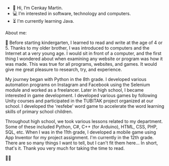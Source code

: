 - 👋 Hi, I’m Cenkay Martin.
- 💻 I’m interested in software, technology and computers. 
- ⏳ I'm currently learning Java.

About me:

📖 Before starting kindergarten, I learned to read and write at the age of 4 or 5. Thanks to my older brother, I was introduced to computers and the Internet at a very young age. I would sit in front of a computer, and the first thing I wondered about when examining any website or program was how it was made. This was true for all programs, websites, and games. It would give me great pleasure to research, try, and experience.

My journey began with Python in the 8th grade. I developed various automation programs on Instagram and Facebook using the Selenium module and worked as a freelancer. Later in high school, I became interested in game development. I developed various games by following Unity courses and participated in the TUBITAK project organized at our school. I developed the 'resfebe' word game to accelerate the word learning skills of primary school children.

Throughout high school, we took various lessons related to my department. Some of these included Python, C#, C++ (for Arduino), HTML, CSS, PHP, SQL, etc. When I was in the 11th grade, I developed a mobile game using App Inventor for my project assignment. I'm currently in the 12th grade. There are so many things I want to tell, but I can't fit them here... In short, that's it. Thank you very much for taking the time to read.

🙂🙏